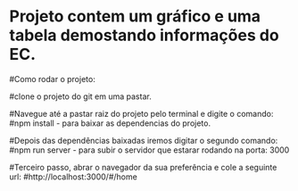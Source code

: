 # Projeto contem um gráfico e uma tabela demostando informações do EC.

#Como rodar o projeto:

#clone o projeto do git em uma pastar.

#Navegue até a pastar raiz do projeto pelo terminal e digite o comando: 
#npm install - para baixar as dependencias do projeto.

#Depois das dependências baixadas iremos digitar o segundo comando:
#npm run server - para subir o servidor que estarar rodando na porta: 3000

#Terceiro passo, abrar o navegador da sua preferência e cole a seguinte url:
#http://localhost:3000/#/home 



